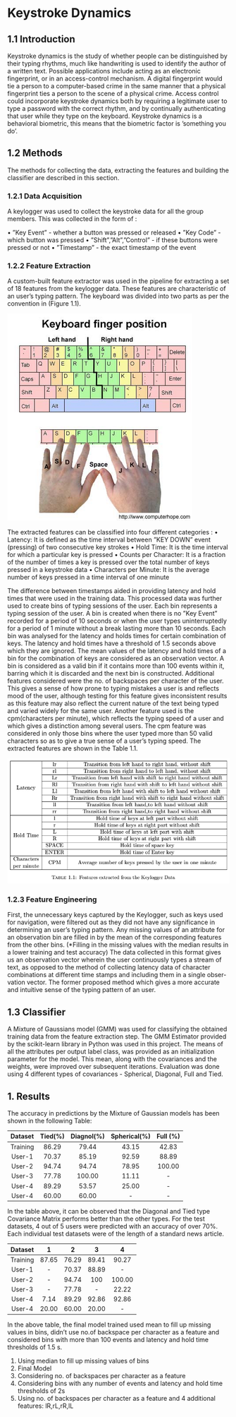# Keystroke Dynamics
## 1.1 Introduction
Keystroke dynamics is the study of whether people can be distinguished by their typing rhythms, much like handwriting is used to identify the author of a written text. Possible applications include acting as an electronic fingerprint, or in an access-control mechanism. A digital fingerprint would tie a person to a computer-based crime in the same manner that a physical fingerprint ties a person to the scene of a physical crime. Access control could incorporate keystroke dynamics both by requiring a legitimate user to type a password with the correct rhythm, and by continually authenticating that user while they type on the keyboard. Keystroke dynamics is a behavioral biometric, this means that the biometric factor is ’something you do’.

## 1.2 Methods
The methods for collecting the data, extracting the features and building the classifier
are described in this section.
### 1.2.1 Data Acquisition
A keylogger was used to collect the keystroke data for all the group members. This was collected in the form of :

• ”Key Event” - whether a button was pressed or released
• ”Key Code” - which button was pressed
• ”Shift”,”Alt”,”Control” - if these buttons were pressed or not
• ”Timestamp” - the exact timestamp of the event

### 1.2.2 Feature Extraction
A custom-built feature extractor was used in the pipeline for extracting a set of 18 features from the keylogger data. These features are characteristic of an user’s typing pattern. The keyboard was divided into two parts as per the convention in (Figure 1.1).

![keyboard finger positon](https://github.com/ankiteciitkgp/keystrokeDynamics/blob/master/keyboard.png)

The extracted features can be classified into four different categories : 
• Latency: It is defined as the time interval between ”KEY DOWN” event (pressing) of two consecutive key strokes
• Hold Time: It is the time interval for which a particular key is pressed
• Counts per Character: It is a fraction of the number of times a key is pressed over the total number of keys pressed in a keystroke data
• Characters per Minute: It is the average number of keys pressed in a time interval of one minute

The difference between timestamps aided in providing latency and hold times that were used in the training data. This processed data was further used to create bins of typing sessions of the user. Each bin represents a typing session of the user. A bin is created when there is no ”Key Event” recorded for a period of 10 seconds or when the user types uninterruptedly for a period of 1 minute without a break lasting more than 10 seconds. Each bin was analysed for the latency and holds times for certain combination of keys. The latency and hold times have a threshold of 1.5 seconds above which they are ignored. 
The mean values of the latency and hold times of a bin for the combination of keys are considered as an observation vector. A bin is considered as a valid bin if it contains more than 100 events within it, barring which it is discarded and the next bin is constructed. Additional features considered were the no. of backspaces per character of the user. This gives a sense of how prone to typing mistakes a user is and reflects mood of the user, although testing for this feature gives inconsistent results as this feature may also reflect the current nature of the text being typed and varied widely for the same user. Another feature used is the cpm(characters per minute), which reflects the typing speed of a user and which gives a distinction among several users. The cpm feature was considered in only those bins where the user typed more than 50 valid characters so as to give a true sense of a user’s typing speed.
The extracted features are shown in the Table 1.1. 


![Table 1.1](https://github.com/ankiteciitkgp/keystrokeDynamics/blob/master/featureTable.png)

### 1.2.3 Feature Engineering
First, the unnecessary keys captured by the Keylogger, such as keys used for navigation, were filtered out as they did not have any significance in determining an user’s typing pattern. Any missing values of an attribute for an observation bin are filled in by the mean of the corresponding features from the other bins. (*Filling in the missing values with the median results in a lower training and test accuracy) The data collected in this format gives us an observation vector wherein the user continuously types a stream of text, as opposed to the method of collecting latency data of character combinations at different time stamps and including them in a single obser-
vation vector. The former proposed method which gives a more accurate and intuitive sense of the typing pattern of an user.

## 1.3 Classifier
A Mixture of Gaussians model (GMM) was used for classifying the obtained training data from the feature extraction step. The GMM Estimator provided by the scikit-learn library in Python was used in this project. The means of all the attributes per output label class, was provided as an initialization parameter for the model. This mean, along with the covariances and the weights, were improved over subsequent iterations. Evaluation was done using 4 different types of covariances - Spherical, Diagonal, Full and Tied.

## 1. Results

The accuracy in predictions by the Mixture of Gaussian models has been shown in the following Table:

| Dataset  | Tied(%)| Diagnol(%) | Spherical(%) | Full (%) |
| :-------:| :-----:| :--------: | :----------: | :------: |
| Training | 86.29  | 79.44 | 43.15 | 42.83 |
| User-1   | 70.37  | 85.19 | 92.59 | 88.89 |
| User-2   | 94.74  | 94.74 | 78.95 | 100.00 |
| User-3   | 77.78  | 100.00 | 11.11 | - |
| User-4   | 89.29  | 53.57 | 25.00 | - |
| User-4   | 60.00  | 60.00 | - | - |

In the table above, it can be observed that the Diagonal and Tied type Covariance Matrix performs better than the other types. For the test datasets, 4 out of 5 users were predicted with an accuracy of over 70%. Each individual test datasets were of the length of a standard news article.

| Dataset  | 1      | 2          | 3            | 4        |
| :-------:| :-----:| :--------: | :----------: | :------: |
| Training | 87.65  | 76.29 | 89.41 | 90.27 |
| User-1   | -      | 70.37 | 88.89 | - |
| User-2   | -      | 94.74 | 100   | 100.00 |
| User-3   | -      | 77.78 | -     | 22.22 |
| User-4   | 7.14   | 89.29 | 92.86 | 92.86 |
| User-4   | 20.00  |60.00  | 20.00 | - |

In the above table, the final model trained used mean to fill up missing values in bins, didn’t
use no.of backspace per character as a feature and considered bins with more than 100
events and latency and hold time thresholds of 1.5 s.
1. Using median to fill up missing values of bins
2. Final Model
3. Considering no. of backspaces per character as a feature
4. Considering bins with any number of events and latency and hold time thresholds of 2s
5. Using no. of backspaces per character as a feature and 4 additional features: lR,rL,rR,lL

